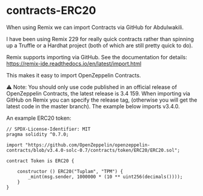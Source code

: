 # contracts-ERC20
When using Remix we can import Contracts via GitHub for Abdulwakili.

I have been using Remix 229 for really quick contracts rather than spinning up a Truffle or a Hardhat project (both of which are still pretty quick to do).

Remix supports importing via GitHub. See the documentation for details:
https://remix-ide.readthedocs.io/en/latest/import.html

This makes it easy to import OpenZeppelin Contracts.

:warning: Note: You should only use code published in an official release of OpenZeppelin Contracts, the latest release is 3.4 159. When importing via GitHub on Remix you can specify the release tag, (otherwise you will get the latest code in the master branch). The example below imports v3.4.0.

An example ERC20 token:
```
// SPDX-License-Identifier: MIT
pragma solidity ^0.7.0;

import "https://github.com/OpenZeppelin/openzeppelin-contracts/blob/v3.4.0-solc-0.7/contracts/token/ERC20/ERC20.sol";

contract Token is ERC20 {

    constructor () ERC20("Tuplam", "TPM") {
        _mint(msg.sender, 1000000 * (10 ** uint256(decimals())));
    }
}
```

